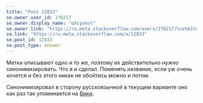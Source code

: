```yaml
---
title: "Post 12833"
se.owner.user_id: 176217
se.owner.display_name: "αλεχολυτ"
se.owner.link: "https://ru.meta.stackoverflow.com/users/176217/%ce%b1%ce%bb%ce%b5%cf%87%ce%bf%ce%bb%cf%85%cf%84"
se.link: "https://ru.meta.stackoverflow.com/a/12833"
se.post_id: 12833
se.post_type: answer
---
```

<p>Метки описывают одно и то же, поэтому их действительно нужно синонимизировать. Что я и сделал. Поменять название, если уж очень хочется и без этого никак не обойтись можно и потом.</p>
<p>Синонимизировал в сторону русскоязычной в текущем варианте оно как раз так упоминается на <a href="https://ru.wikipedia.org/wiki/%D0%92%D0%B5%D0%B1-%D1%81%D0%BA%D1%80%D0%B5%D0%B9%D0%BF%D0%B8%D0%BD%D0%B3" rel="nofollow noreferrer">Вики</a>.</p>

